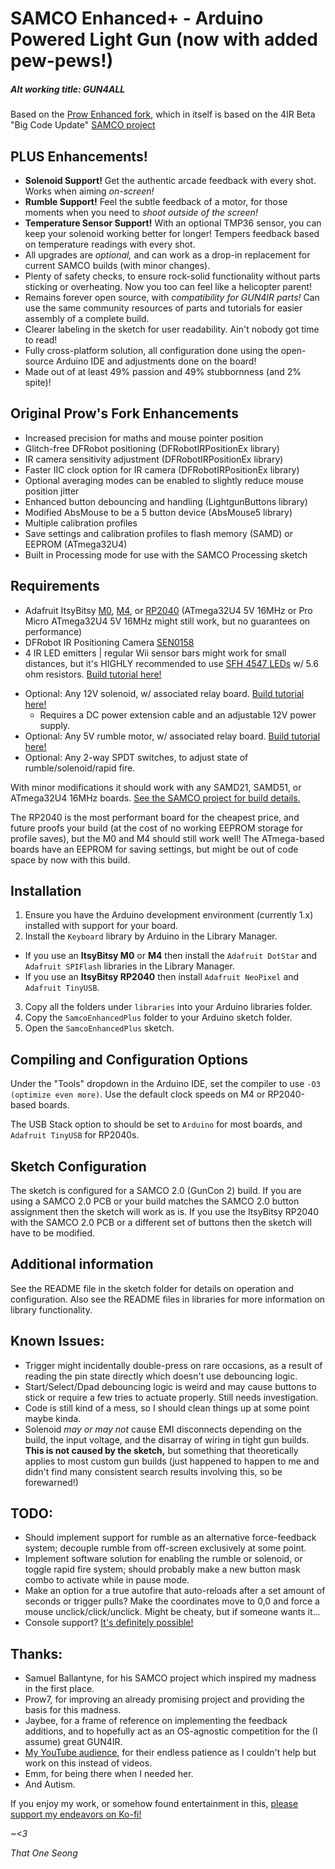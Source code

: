 # SAMCO Enhanced+ - Arduino Powered Light Gun (now with added pew-pews!)
##### Alt working title: GUN4ALL

Based on the [Prow Enhanced fork](https://github.com/Prow7/ir-light-gun), which in itself is based on the 4IR Beta "Big Code Update" [SAMCO project](https://github.com/samuelballantyne/IR-Light-Gun)

## PLUS Enhancements!
- **Solenoid Support!** Get the authentic arcade feedback with every shot. Works when aiming *on-screen!*
- **Rumble Support!** Feel the subtle feedback of a motor, for those moments when you need to *shoot outside of the screen!*
- **Temperature Sensor Support!** With an optional TMP36 sensor, you can keep your solenoid working better for longer! Tempers feedback based on temperature readings with every shot.
- All upgrades are *optional,* and can work as a drop-in replacement for current SAMCO builds (with minor changes).
- Plenty of safety checks, to ensure rock-solid functionality without parts sticking or overheating. Now you too can feel like a helicopter parent!
- Remains forever open source, with *compatibility for GUN4IR parts!* Can use the same community resources of parts and tutorials for easier assembly of a complete build.
- Clearer labeling in the sketch for user readability. Ain't nobody got time to read!
- Fully cross-platform solution, all configuration done using the open-source Arduino IDE and adjustments done on the board!
- Made out of at least 49% passion and 49% stubbornness (and 2% spite)!

## Original Prow's Fork Enhancements
- Increased precision for maths and mouse pointer position
- Glitch-free DFRobot positioning (DFRobotIRPositionEx library)
- IR camera sensitivity adjustment (DFRobotIRPositionEx library)
- Faster IIC clock option for IR camera (DFRobotIRPositionEx library)
- Optional averaging modes can be enabled to slightly reduce mouse position jitter
- Enhanced button debouncing and handling (LightgunButtons library)
- Modified AbsMouse to be a 5 button device (AbsMouse5 library)
- Multiple calibration profiles
- Save settings and calibration profiles to flash memory (SAMD) or EEPROM (ATmega32U4)
- Built in Processing mode for use with the SAMCO Processing sketch

## Requirements
- Adafruit ItsyBitsy [M0](https://www.adafruit.com/product/3727), [M4](https://www.adafruit.com/product/3800), or [RP2040](https://www.adafruit.com/product/4888) (ATmega32U4 5V 16MHz or Pro Micro ATmega32U4 5V 16MHz might still work, but no guarantees on performance)
- DFRobot IR Positioning Camera [SEN0158](https://www.mouser.com/ProductDetail/DFRobot/SEN0158?qs=lqAf%2FiVYw9hCccCG%2BpzjbQ%3D%3D)
- 4 IR LED emitters | regular Wii sensor bars might work for small distances, but it's HIGHLY recommended to use [SFH 4547 LEDs](https://www.mouser.com/ProductDetail/720-SFH4547) w/ 5.6 ohm resistors. [Build tutorial here!](https://www.youtube.com/watch?v=dNoWT8CaGRc)
 * Optional: Any 12V solenoid, w/ associated relay board. [Build tutorial here!](https://www.youtube.com/watch?v=4uWgqc8g1PM)
   * Requires a DC power extension cable and an adjustable 12V power supply.
 * Optional: Any 5V rumble motor, w/ associated relay board. [Build tutorial here!](https://www.youtube.com/watch?v=LiJ5rE-MeHw)
 * Optional: Any 2-way SPDT switches, to adjust state of rumble/solenoid/rapid fire.

With minor modifications it should work with any SAMD21, SAMD51, or ATmega32U4 16MHz boards. [See the SAMCO project for build details.](https://github.com/samuelballantyne/IR-Light-Gun)

The RP2040 is the most performant board for the cheapest price, and future proofs your build (at the cost of no working EEPROM storage for profile saves), but the M0 and M4 should still work well! The ATmega-based boards have an EEPROM for saving settings, but might be out of code space by now with this build.

## Installation
1. Ensure you have the Arduino development environment (currently 1.x) installed with support for your board.
2. Install the `Keyboard` library by Arduino in the Library Manager.
  * If you use an **ItsyBitsy M0** or **M4** then install the `Adafruit DotStar` and `Adafruit SPIFlash` libraries in the Library Manager.
  * If you use an **ItsyBitsy RP2040** then install `Adafruit NeoPixel` and `Adafruit TinyUSB`.
3. Copy all the folders under `libraries` into your Arduino libraries folder.
4. Copy the `SamcoEnhancedPlus` folder to your Arduino sketch folder.
5. Open the `SamcoEnhancedPlus` sketch.

## Compiling and Configuration Options
Under the "Tools" dropdown in the Arduino IDE, set the compiler to use `-O3 (optimize even more)`. Use the default clock speeds on M4 or RP2040-based boards.

The USB Stack option to should be set to `Arduino` for most boards, and `Adafruit TinyUSB` for RP2040s.

## Sketch Configuration
The sketch is configured for a SAMCO 2.0 (GunCon 2) build. If you are using a SAMCO 2.0 PCB or your build matches the SAMCO 2.0 button assignment then the sketch will work as is. If you use the ItsyBitsy RP2040 with the SAMCO 2.0 PCB or a different set of buttons then the sketch will have to be modified.

## Additional information
See the README file in the sketch folder for details on operation and configuration. Also see the README files in libraries for more information on library functionality.

## Known Issues:
- Trigger might incidentally double-press on rare occasions, as a result of reading the pin state directly which doesn't use debouncing logic.
- Start/Select/Dpad debouncing logic is weird and may cause buttons to stick or require a few tries to actuate properly. Still needs investigation.
- Code is still kind of a mess, so I should clean things up at some point maybe kinda.
- Solenoid *may or may not* cause EMI disconnects depending on the build, the input voltage, and the disarray of wiring in tight gun builds. **This is not caused by the sketch,** but something that theoretically applies to most custom gun builds (just happened to happen to me and didn't find many consistent search results involving this, so be forewarned!)

## TODO:
- Should implement support for rumble as an alternative force-feedback system; decouple rumble from off-screen exclusively at some point.
- Implement software solution for enabling the rumble or solenoid, or toggle rapid fire system; should probably make a new button mask combo to activate while in pause mode.
- Make an option for a true autofire that auto-reloads after a set amount of seconds or trigger pulls? Make the coordinates move to 0,0 and force a mouse unclick/click/unclick. Might be cheaty, but if someone wants it...
- Console support? [It's definitely possible!](https://github.com/88hcsif/IR-Light-Gun)

## Thanks:
* Samuel Ballantyne, for his SAMCO project which inspired my madness in the first place.
* Prow7, for improving an already promising project and providing the basis for this madness.
* Jaybee, for a frame of reference on implementing the feedback additions, and to hopefully act as an OS-agnostic competition for the (I assume) great GUN4IR.
* [My YouTube audience,](https://youtube.com/ThatOneSeong) for their endless patience as I couldn't help but work on this instead of videos.
* Emm, for being there when I needed her.
* And Autism.

If you enjoy my work, or somehow found entertainment in this, [please support my endeavors on Ko-fi!](https://ko-fi.com/ThatOneSeong)

  *~<3*
  
  *That One Seong*
